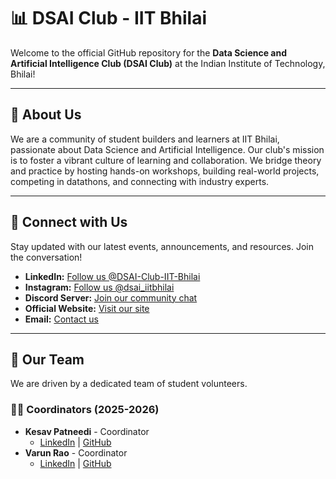 # 📊 DSAI Club - IIT Bhilai



Welcome to the official GitHub repository for the **Data Science and Artificial Intelligence Club (DSAI Club)** at the Indian Institute of Technology, Bhilai!

---

## 🚀 About Us

We are a community of student builders and learners at IIT Bhilai, passionate about Data Science and Artificial Intelligence. Our club's mission is to foster a vibrant culture of learning and collaboration. We bridge theory and practice by hosting hands-on workshops, building real-world projects, competing in datathons, and connecting with industry experts.

---

## 🔗 Connect with Us

Stay updated with our latest events, announcements, and resources. Join the conversation!

* **LinkedIn:** [Follow us @DSAI-Club-IIT-Bhilai](https://www.linkedin.com/company/data-science-and-artificial-intelligence-club-iit-bhilai/])
* **Instagram:** [Follow us @dsai_iitbhilai](https://www.instagram.com/dsai_iitbhilai/])
* **Discord Server:** [Join our community chat](https://discord.gg/[your-invite-code])
* **Official Website:** [Visit our site](https://[your-club-website-url])
* **Email:** [Contact us](mailto:[dsai_club@iitbhilai.ac.in])

---

## 👥 Our Team

We are driven by a dedicated team of student volunteers.

### 🧑‍🏫 Coordinators (2025-2026)

* **Kesav Patneedi** - Coordinator
    * [LinkedIn](https://www.linkedin.com/in/https://www.linkedin.com/in/kesav-patneedi-b804932a9/) | [GitHub](https://github.com/[username])
* **Varun Rao** - Coordinator
    * [LinkedIn](https://www.linkedin.com/in/https://www.linkedin.com/in/varun3ware/) | [GitHub](https://github.com/[username])
